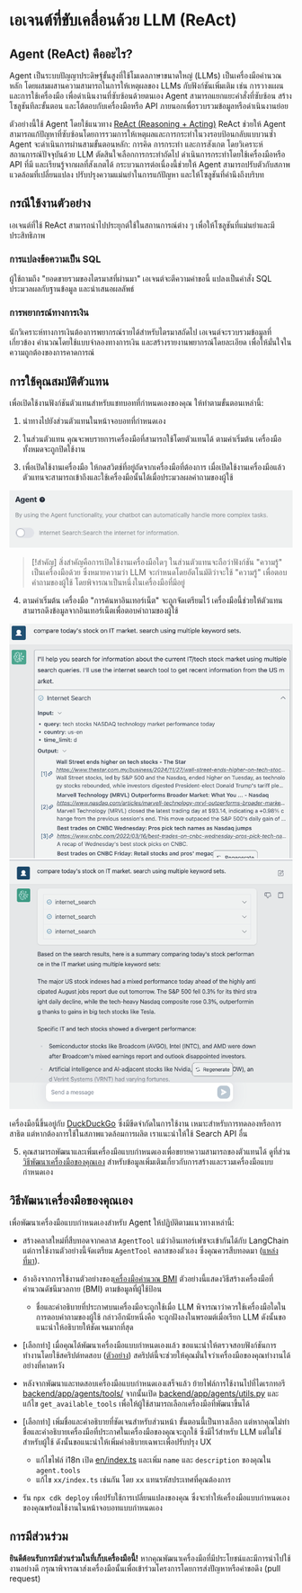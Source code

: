 # เอเจนต์ที่ขับเคลื่อนด้วย LLM (ReAct)

## Agent (ReAct) คืออะไร?

Agent เป็นระบบปัญญาประดิษฐ์ขั้นสูงที่ใช้โมเดลภาษาขนาดใหญ่ (LLMs) เป็นเครื่องมือคำนวณหลัก โดยผสมผสานความสามารถในการให้เหตุผลของ LLMs กับฟังก์ชันเพิ่มเติม เช่น การวางแผนและการใช้เครื่องมือ เพื่อดำเนินงานที่ซับซ้อนด้วยตนเอง Agent สามารถแยกแยะคำสั่งที่ซับซ้อน สร้างโซลูชันทีละขั้นตอน และโต้ตอบกับเครื่องมือหรือ API ภายนอกเพื่อรวบรวมข้อมูลหรือดำเนินงานย่อย

ตัวอย่างนี้ใช้ Agent โดยใช้แนวทาง [ReAct (Reasoning + Acting)](https://www.promptingguide.ai/techniques/react) ReAct ช่วยให้ Agent สามารถแก้ปัญหาที่ซับซ้อนโดยการรวมการให้เหตุผลและการกระทำในวงรอบป้อนกลับแบบวนซ้ำ Agent จะดำเนินการผ่านสามขั้นตอนหลัก: การคิด การกระทำ และการสังเกต โดยวิเคราะห์สถานการณ์ปัจจุบันด้วย LLM ตัดสินใจเลือกการกระทำถัดไป ดำเนินการกระทำโดยใช้เครื่องมือหรือ API ที่มี และเรียนรู้จากผลที่สังเกตได้ กระบวนการต่อเนื่องนี้ช่วยให้ Agent สามารถปรับตัวกับสภาพแวดล้อมที่เปลี่ยนแปลง ปรับปรุงความแม่นยำในการแก้ปัญหา และให้โซลูชันที่คำนึงถึงบริบท

## กรณีใช้งานตัวอย่าง

เอเจนต์ที่ใช้ ReAct สามารถนำไปประยุกต์ใช้ในสถานการณ์ต่าง ๆ เพื่อให้โซลูชันที่แม่นยำและมีประสิทธิภาพ

### การแปลงข้อความเป็น SQL

ผู้ใช้ถามถึง "ยอดขายรวมของไตรมาสที่ผ่านมา" เอเจนต์จะตีความคำขอนี้ แปลงเป็นคำสั่ง SQL ประมวลผลกับฐานข้อมูล และนำเสนอผลลัพธ์

### การพยากรณ์ทางการเงิน

นักวิเคราะห์ทางการเงินต้องการพยากรณ์รายได้สำหรับไตรมาสถัดไป เอเจนต์จะรวบรวมข้อมูลที่เกี่ยวข้อง คำนวณโดยใช้แบบจำลองทางการเงิน และสร้างรายงานพยากรณ์โดยละเอียด เพื่อให้มั่นใจในความถูกต้องของการคาดการณ์

## การใช้คุณสมบัติตัวแทน

เพื่อเปิดใช้งานฟังก์ชันตัวแทนสำหรับแชทบอทที่กำหนดเองของคุณ ให้ทำตามขั้นตอนเหล่านี้:

1. นำทางไปยังส่วนตัวแทนในหน้าจอบอทที่กำหนดเอง

2. ในส่วนตัวแทน คุณจะพบรายการเครื่องมือที่สามารถใช้โดยตัวแทนได้ ตามค่าเริ่มต้น เครื่องมือทั้งหมดจะถูกปิดใช้งาน

3. เพื่อเปิดใช้งานเครื่องมือ ให้กดสวิตช์ที่อยู่ถัดจากเครื่องมือที่ต้องการ เมื่อเปิดใช้งานเครื่องมือแล้ว ตัวแทนจะสามารถเข้าถึงและใช้เครื่องมือนั้นได้เมื่อประมวลผลคำถามของผู้ใช้

![](./imgs/agent_tools.png)

> [!สำคัญ]
> สิ่งสำคัญคือการเปิดใช้งานเครื่องมือใดๆ ในส่วนตัวแทนจะถือว่าฟังก์ชัน "ความรู้" เป็นเครื่องมือด้วย ซึ่งหมายความว่า LLM จะกำหนดโดยอัตโนมัติว่าจะใช้ "ความรู้" เพื่อตอบคำถามของผู้ใช้ โดยพิจารณาเป็นหนึ่งในเครื่องมือที่มีอยู่

4. ตามค่าเริ่มต้น เครื่องมือ "การค้นหาอินเทอร์เน็ต" จะถูกจัดเตรียมไว้ เครื่องมือนี้ช่วยให้ตัวแทนสามารถดึงข้อมูลจากอินเทอร์เน็ตเพื่อตอบคำถามของผู้ใช้

![](./imgs/agent1.png)
![](./imgs/agent2.png)

เครื่องมือนี้ขึ้นอยู่กับ [DuckDuckGo](https://duckduckgo.com/) ซึ่งมีขีดจำกัดในการใช้งาน เหมาะสำหรับการทดลองหรือการสาธิต แต่หากต้องการใช้ในสภาพแวดล้อมการผลิต เราแนะนำให้ใช้ Search API อื่น

5. คุณสามารถพัฒนาและเพิ่มเครื่องมือแบบกำหนดเองเพื่อขยายความสามารถของตัวแทนได้ ดูที่ส่วน [วิธีพัฒนาเครื่องมือของคุณเอง](#how-to-develop-your-own-tools) สำหรับข้อมูลเพิ่มเติมเกี่ยวกับการสร้างและรวมเครื่องมือแบบกำหนดเอง

## วิธีพัฒนาเครื่องมือของคุณเอง

เพื่อพัฒนาเครื่องมือแบบกำหนดเองสำหรับ Agent ให้ปฏิบัติตามแนวทางเหล่านี้:

- สร้างคลาสใหม่ที่สืบทอดจากคลาส `AgentTool` แม้ว่าอินเทอร์เฟซจะเข้ากันได้กับ LangChain แต่การใช้งานตัวอย่างนี้จัดเตรียม `AgentTool` คลาสของตัวเอง ซึ่งคุณควรสืบทอดมา ([แหล่งที่มา](../backend/app/agents/tools/agent_tool.py)).

- อ้างอิงจากการใช้งานตัวอย่างของ[เครื่องมือคำนวณ BMI](../examples/agents/tools/bmi/bmi.py) ตัวอย่างนี้แสดงวิธีสร้างเครื่องมือที่คำนวณดัชนีมวลกาย (BMI) ตามข้อมูลที่ผู้ใช้ป้อน

  - ชื่อและคำอธิบายที่ประกาศบนเครื่องมือจะถูกใช้เมื่อ LLM พิจารณาว่าควรใช้เครื่องมือใดในการตอบคำถามของผู้ใช้ กล่าวอีกนัยหนึ่งคือ จะถูกฝังลงในพรอมต์เมื่อเรียก LLM ดังนั้นขอแนะนำให้อธิบายให้ชัดเจนมากที่สุด

- [เลือกทำ] เมื่อคุณได้พัฒนาเครื่องมือแบบกำหนดเองแล้ว ขอแนะนำให้ตรวจสอบฟังก์ชันการทำงานโดยใช้สคริปต์ทดสอบ ([ตัวอย่าง](../examples/agents/tools/bmi/test_bmi.py)) สคริปต์นี้จะช่วยให้คุณมั่นใจว่าเครื่องมือของคุณทำงานได้อย่างที่คาดหวัง

- หลังจากพัฒนาและทดสอบเครื่องมือแบบกำหนดเองเสร็จแล้ว ย้ายไฟล์การใช้งานไปที่ไดเรกทอรี [backend/app/agents/tools/](../backend/app/agents/tools/) จากนั้นเปิด [backend/app/agents/utils.py](../backend/app/agents/utils.py) และแก้ไข `get_available_tools` เพื่อให้ผู้ใช้สามารถเลือกเครื่องมือที่พัฒนาขึ้นได้

- [เลือกทำ] เพิ่มชื่อและคำอธิบายที่ชัดเจนสำหรับส่วนหน้า ขั้นตอนนี้เป็นทางเลือก แต่หากคุณไม่ทำ ชื่อและคำอธิบายเครื่องมือที่ประกาศในเครื่องมือของคุณจะถูกใช้ ซึ่งมีไว้สำหรับ LLM แต่ไม่ใช่สำหรับผู้ใช้ ดังนั้นขอแนะนำให้เพิ่มคำอธิบายเฉพาะเพื่อปรับปรุง UX

  - แก้ไขไฟล์ i18n เปิด [en/index.ts](../frontend/src/i18n/en/index.ts) และเพิ่ม `name` และ `description` ของคุณใน `agent.tools`
  - แก้ไข `xx/index.ts` เช่นกัน โดย `xx` แทนรหัสประเทศที่คุณต้องการ

- รัน `npx cdk deploy` เพื่อปรับใช้การเปลี่ยนแปลงของคุณ ซึ่งจะทำให้เครื่องมือแบบกำหนดเองของคุณพร้อมใช้งานในหน้าจอบอทแบบกำหนดเอง

## การมีส่วนร่วม

**ยินดีต้อนรับการมีส่วนร่วมในที่เก็บเครื่องมือนี้!** หากคุณพัฒนาเครื่องมือที่มีประโยชน์และมีการนำไปใช้งานอย่างดี กรุณาพิจารณาส่งเครื่องมือนั้นเพื่อเข้าร่วมโครงการโดยการส่งปัญหาหรือคำขอดึง (pull request)